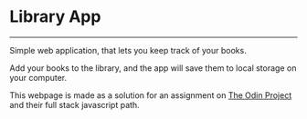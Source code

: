 # Library App
---
Simple web application, that lets you keep track of your books.

Add your books to the library, and the app will save them to local storage on your computer.

This webpage is made as a solution for an assignment on [The Odin Project](https://theodinproject.com) and their full stack javascript path.
